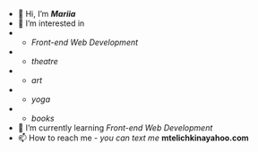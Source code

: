 - 👋 Hi, I’m ***Mariia***
- 👀 I’m interested in 
- * *Front-end Web Development*
- * *theatre*
- * *art*
- * *yoga*
- * *books*
- 🌱 I’m currently learning *Front-end Web Development*
- 📫 How to reach me - *you can text me* **mtelichkinayahoo.com**





<!---
mtelichkina/mtelichkina is a ✨ special ✨ repository because its `README.md` (this file) appears on your GitHub profile.
You can click the Preview link to take a look at your changes.
--->
